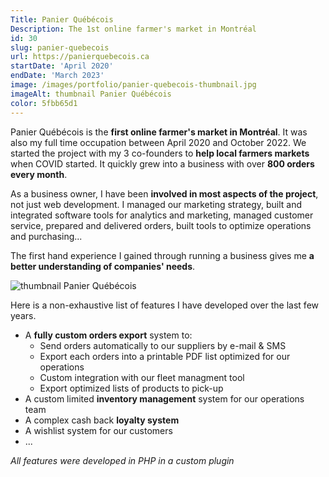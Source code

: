 ```yaml
---
Title: Panier Québécois
Description: The 1st online farmer's market in Montréal
id: 30
slug: panier-quebecois
url: https://panierquebecois.ca
startDate: 'April 2020'
endDate: 'March 2023'
image: /images/portfolio/panier-quebecois-thumbnail.jpg
imageAlt: thumbnail Panier Québécois
color: 5fbb65d1
---
```


Panier Québécois is the **first online farmer's market in Montréal**. It was also my full time occupation between April 2020 and October 2022. We started the project with my 3 co-founders to **help local farmers markets** when COVID started. It quickly grew into a business with over **800 orders every month**.

As a business owner, I have been **involved in most aspects of the project**, not just web development. I managed our marketing strategy, built and integrated software tools for analytics and marketing, managed customer service, prepared and delivered orders, built tools to optimize operations and purchasing...

The first hand experience I gained through running a business gives me **a better understanding of companies' needs**.

![thumbnail Panier Québécois](/images/portfolio/panier-quebecois-thumbnail.jpg)

Here is a non-exhaustive list of features I have developed over the last few years.

- A **fully custom orders export** system to:
  - Send orders automatically to our suppliers by e-mail & SMS
  - Export each orders into a printable PDF list optimized for our operations
  - Custom integration with our fleet managment tool
  - Export optimized lists of products to pick-up
- A custom limited **inventory management** system for our operations team
- A complex cash back **loyalty system**
- A wishlist system for our customers
- ...

_All features were developed in PHP in a custom plugin_
